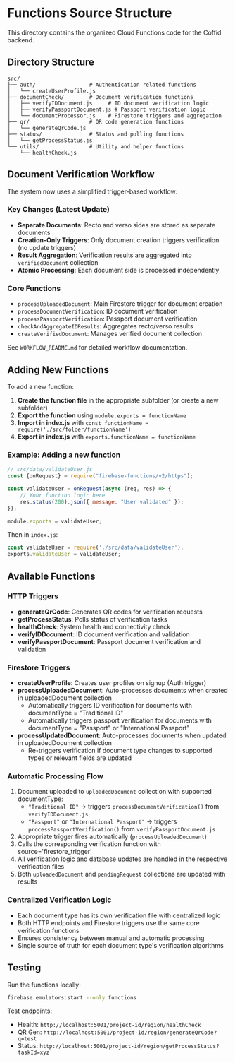 # Functions Source Structure

This directory contains the organized Cloud Functions code for the Coffid backend.

## Directory Structure

```
src/
├── auth/                 # Authentication-related functions
│   └── createUserProfile.js
├── documentCheck/        # Document verification functions
│   ├── verifyIDDocument.js     # ID document verification logic
│   ├── verifyPassportDocument.js # Passport verification logic
│   └── documentProcessor.js    # Firestore triggers and aggregation
├── qr/                   # QR code generation functions  
│   └── generateQrCode.js
├── status/               # Status and polling functions
│   └── getProcessStatus.js
└── utils/                # Utility and helper functions
    └── healthCheck.js
```

## Document Verification Workflow

The system now uses a simplified trigger-based workflow:

### Key Changes (Latest Update)
- **Separate Documents**: Recto and verso sides are stored as separate documents
- **Creation-Only Triggers**: Only document creation triggers verification (no update triggers)
- **Result Aggregation**: Verification results are aggregated into `verifiedDocument` collection
- **Atomic Processing**: Each document side is processed independently

### Core Functions
- `processUploadedDocument`: Main Firestore trigger for document creation
- `processDocumentVerification`: ID document verification
- `processPassportVerification`: Passport document verification
- `checkAndAggregateIDResults`: Aggregates recto/verso results
- `createVerifiedDocument`: Manages verified document collection

See `WORKFLOW_README.md` for detailed workflow documentation.

## Adding New Functions

To add a new function:

1. **Create the function file** in the appropriate subfolder (or create a new subfolder)
2. **Export the function** using `module.exports = functionName`
3. **Import in index.js** with `const functionName = require('./src/folder/functionName')`
4. **Export in index.js** with `exports.functionName = functionName`

### Example: Adding a new function

```javascript
// src/data/validateUser.js
const {onRequest} = require("firebase-functions/v2/https");

const validateUser = onRequest(async (req, res) => {
    // Your function logic here
    res.status(200).json({ message: "User validated" });
});

module.exports = validateUser;
```

Then in `index.js`:
```javascript
const validateUser = require('./src/data/validateUser');
exports.validateUser = validateUser;
```

## Available Functions

### HTTP Triggers
- **generateQrCode**: Generates QR codes for verification requests
- **getProcessStatus**: Polls status of verification tasks  
- **healthCheck**: System health and connectivity check
- **verifyIDDocument**: ID document verification and validation
- **verifyPassportDocument**: Passport document verification and validation

### Firestore Triggers
- **createUserProfile**: Creates user profiles on signup (Auth trigger)
- **processUploadedDocument**: Auto-processes documents when created in uploadedDocument collection
  - Automatically triggers ID verification for documents with documentType = "Traditional ID"
  - Automatically triggers passport verification for documents with documentType = "Passport" or "International Passport"
- **processUpdatedDocument**: Auto-processes documents when updated in uploadedDocument collection
  - Re-triggers verification if document type changes to supported types or relevant fields are updated

### Automatic Processing Flow
1. Document uploaded to `uploadedDocument` collection with supported documentType:
   - `"Traditional ID"` → triggers `processDocumentVerification()` from `verifyIDDocument.js`
   - `"Passport"` or `"International Passport"` → triggers `processPassportVerification()` from `verifyPassportDocument.js`
2. Appropriate trigger fires automatically (`processUploadedDocument`)
3. Calls the corresponding verification function with source='firestore_trigger'
4. All verification logic and database updates are handled in the respective verification files
5. Both `uploadedDocument` and `pendingRequest` collections are updated with results

### Centralized Verification Logic
- Each document type has its own verification file with centralized logic
- Both HTTP endpoints and Firestore triggers use the same core verification functions
- Ensures consistency between manual and automatic processing
- Single source of truth for each document type's verification algorithms

## Testing

Run the functions locally:
```bash
firebase emulators:start --only functions
```

Test endpoints:
- Health: `http://localhost:5001/project-id/region/healthCheck`
- QR Gen: `http://localhost:5001/project-id/region/generateQrCode?q=test`
- Status: `http://localhost:5001/project-id/region/getProcessStatus?taskId=xyz`
